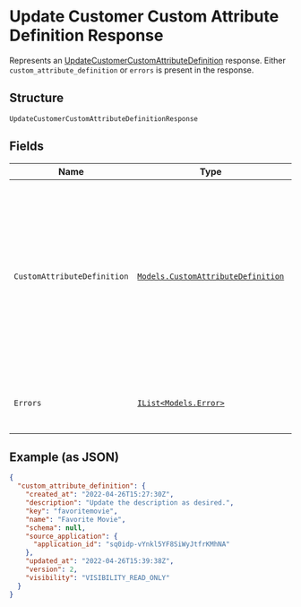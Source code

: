 
# Update Customer Custom Attribute Definition Response

Represents an [UpdateCustomerCustomAttributeDefinition](../../doc/api/customer-custom-attributes.md#update-customer-custom-attribute-definition) response.
Either `custom_attribute_definition` or `errors` is present in the response.

## Structure

`UpdateCustomerCustomAttributeDefinitionResponse`

## Fields

| Name | Type | Tags | Description |
|  --- | --- | --- | --- |
| `CustomAttributeDefinition` | [`Models.CustomAttributeDefinition`](../../doc/models/custom-attribute-definition.md) | Optional | Represents a definition for custom attribute values. A custom attribute definition<br>specifies the key, visibility, schema, and other properties for a custom attribute. |
| `Errors` | [`IList<Models.Error>`](../../doc/models/error.md) | Optional | Any errors that occurred during the request. |

## Example (as JSON)

```json
{
  "custom_attribute_definition": {
    "created_at": "2022-04-26T15:27:30Z",
    "description": "Update the description as desired.",
    "key": "favoritemovie",
    "name": "Favorite Movie",
    "schema": null,
    "source_application": {
      "application_id": "sq0idp-vYnkl5YF8SiWyJtfrKMhNA"
    },
    "updated_at": "2022-04-26T15:39:38Z",
    "version": 2,
    "visibility": "VISIBILITY_READ_ONLY"
  }
}
```


